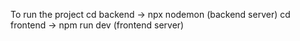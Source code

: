 To run the project
cd backend -> npx nodemon (backend server)
cd frontend -> npm run dev (frontend server)
